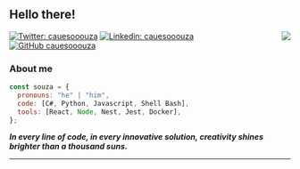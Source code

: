 <h2> Hello there!</h2>
<img align='right' src="https://cauesooouza.sirv.com/Images/_f2a858eb-cb27-4b06-ae39-b255bfe90b15-removebg-preview.png?w=230&format=gif">

[![Twitter: cauesooouza](https://img.shields.io/twitter/follow/cauesooouza?style=social)](https://twitter.com/cauesooouza)
[![Linkedin: cauesooouza](https://img.shields.io/badge/-cauesooouza-blue?style=flat-square&logo=Linkedin&logoColor=white&link=https://www.linkedin.com/in/cauesooouza/)](https://www.linkedin.com/in/cauesooouza/)
[![GitHub cauesooouza](https://img.shields.io/github/followers/cauesooouza?label=follow&style=social)](https://github.com/cauesooouza)

### About me

```javascript
const souza = {
  pronouns: "he" | "him",
  code: [C#, Python, Javascript, Shell Bash],
  tools: [React, Node, Nest, Jest, Docker],
};
```

<em><b>In every line of code, in every innovative solution, creativity shines brighter than a thousand suns.</b></em>

---

